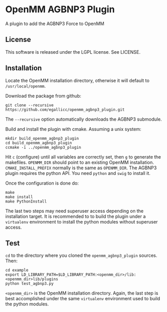 # OpenMM AGBNP3 Plugin

A plugin to add the AGBNP3 Force to OpenMM

## License

This software is released under the LGPL license. See LICENSE.


## Installation

Locate the OpenMM installation directory, otherwise it will default to `/usr/local/openmm`.

Download the package from github:

```
git clone --recursive https://github.com/egallicc/openmm_agbnp3_plugin.git
```
The `--recursive` option automatically downloads the AGBNP3 submodule.

Build and install the plugin with cmake. Assuming a unix system:

```
mkdir build_openmm_agbnp3_plugin
cd build_openmm_agbnp3_plugin
ccmake -i ../openmm_agbnp3_plugin
```

Hit `c` (configure) until all variables are correctly set, then `g` to generate the makefiles. `OPENMM_DIR` should point to an existing OpenMM installation. `CMAKE_INSTALL_PREFIX` normally is the same as `OPENMM_DIR`. The AGBNP3 plugin requires the python API. You need `python` and `swig` to install it.

Once the configuration is done do:

```
make
make install
make PythonInstall
```

The last two steps may need superuser access depending on the installation target. It is recommended to to build the plugin under a `virtualenv` environment to install the python modules without superuser access.

## Test

`cd` to the directory where you cloned the `openmm_agbnp3_plugin` sources. Then:

```
cd example
export LD_LIBRARY_PATH=$LD_LIBRARY_PATH:<openmm_dir>/lib:<openmm_dir>lib/plugins
python test_agbnp3.py
```

`<openmm_dir>` is the OpenMM installation directory. Again, the last step is best accomplished under the same `virtualenv` environment used to build the python modules.

